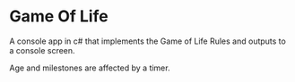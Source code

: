 Game Of Life
============
A console app in c# that implements the Game of Life Rules and outputs to a
console screen.

Age and milestones are affected by a timer.
